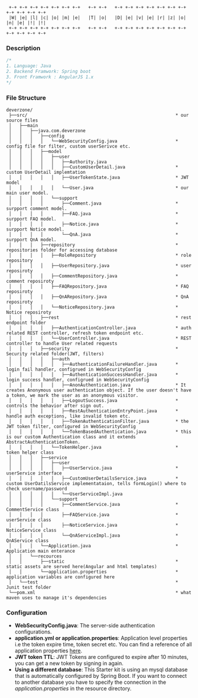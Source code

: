 ```
 +-+ +-+ +-+ +-+ +-+ +-+ +-+   +-+ +-+   +-+ +-+ +-+ +-+ +-+ +-+ +-+ +-+ +-+ +-+ +-+
 |W| |e| |l| |c| |o| |m| |e|   |T| |o|   |D| |e| |v| |e| |r| |z| |o| |n| |e| |!| |!|
 +-+ +-+ +-+ +-+ +-+ +-+ +-+   +-+ +-+   +-+ +-+ +-+ +-+ +-+ +-+ +-+ +-+ +-+ +-+ +-+
```

### Description
```java
/*
1. Language: Java
2. Backend Framwork: Spring boot
3. Front Framwork : AngularJS 1.x
*/
```

### File Structure
```
deverzone/
 ├──src/                                                        * our source files
 │   ├──main
 │   │   ├──java.com.deverzone
 │   │   │   ├──config
 │   │   │   │   └──WebSecurityConfig.java                      * config file for filter, custom userSerivce etc.
 │   │   │   ├──model
 │   │   │   │   ├──user
 │   │   │   │   │   ├──Authority.java
 │   │   │   │   │   ├──CustomUserDetail.java                   * custom UserDetail implemtation
 │   │   │   │   │   ├──UserTokenState.java                     * JWT model
 │   │   │   │   │   └──User.java                               * our main user model.
 │   │   │   │   └──support
 │   │   │   │       ├──Comment.java                            * surpport comment model.
 │   │   │   │       ├──FAQ.java                                * surpport FAQ model.
 │   │   │   │       ├──Notice.java                             * surpport Notice model.
 │   │   │   │       └──QnA.java                                * surpport QnA model.
 │   │   │   ├──repository                                      * repositories folder for accessing database
 │   │   │   │   ├──RoleRepository                              * role repository
 │   │   │   │   ├──UserRepository.java                         * user reposiroty
 │   │   │   │   ├──CommentRepository.java                      * comment reposiroty
 │   │   │   │   ├──FAQRepository.java                          * FAQ reposiroty
 │   │   │   │   ├──QnARepository.java                          * QnA reposiroty
 │   │   │   │   └──NoticeRepository.java                       * Notice reposiroty
 │   │   │   ├──rest                                            * rest endpoint folder
 │   │   │   │   ├──AuthenticationController.java               * auth related REST controller, refresh token endpoint etc.
 │   │   │   │   └──UserController.java                         * REST controller to handle User related requests
 │   │   │   ├──security                                        * Security related folder(JWT, filters)
 │   │   │   │   ├──auth
 │   │   │   │   │   ├──AuthenticationFailureHandler.java       * login fail handler, configrued in WebSecurityConfig
 │   │   │   │   │   ├──AuthenticationSuccessHandler.java       * login success handler, configrued in WebSecurityConfig
 │   │   │   │   │   ├──AnonAuthentication.java                 * It creates Anonymous user authentication object. If the user doesn't have a token, we mark the user as an anonymous visitor.
 │   │   │   │   │   ├──LogoutSuccess.java                      * controls the behavior after sign out.
 │   │   │   │   │   ├──RestAuthenticationEntryPoint.java       * handle auth exceptions, like invalid token etc.
 │   │   │   │   │   ├──TokenAuthenticationFilter.java          * the JWT token filter, configured in WebSecurityConfig
 │   │   │   │   │   └──TokenBasedAuthentication.java           * this is our custom Authentication class and it extends AbstractAuthenticationToken.
 │   │   │   │   └──TokenHelper.java                            * token helper class
 │   │   │   ├──service
 │   │   │   │   ├──user
 │   │   │   │   │   ├──UserService.java                        * userService interface
 │   │   │   │   │   ├──CustomUserDetailsService.java           * custom UserDatilsService implementataion, tells formLogin() where to check username/password
 │   │   │   │   │   └──UserServiceImpl.java
 │   │   │   │   └──support
 │   │   │   │       ├──CommentService.java                     * CommentService class
 │   │   │   │       ├──FAQService.java                         * userService class
 │   │   │   │       ├──NoticeService.java                      * NoticeService class
 │   │   │   │       └──QnAServiceImpl.java                     * QnAService class
 │   │   │   └──Application.java                                * Application main enterance
 │   │   └──recources
 │   │       ├──static                                          * static assets are served here(Angular and html templates)
 │   │       └──application.properties                          * application variables are configured here
 │   └──test                                                    * Junit test folder
 └──pom.xml                                                     * what maven uses to manage it's dependencies
```

### Configuration
- **WebSecurityConfig.java**: The server-side authentication configurations.
- **application.yml or application.properties**: Application level properties i.e the token expire time, token secret etc. You can find a reference of all application properties [here](http://docs.spring.io/spring-boot/docs/current/reference/html/common-application-properties.html).
- **JWT token TTL**: JWT Tokens are configured to expire after 10 minutes, you can get a new token by signing in again.
- **Using a different database**: This Starter kit is using an mysql database that is automatically configured by Spring Boot. If you want to connect to another database you have to specify the connection in the *application.properties* in the resource directory.

